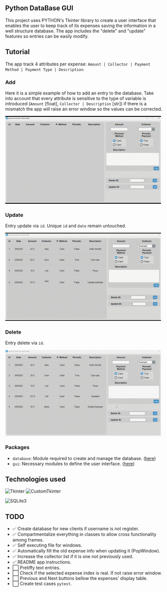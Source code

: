 ## Python DataBase GUI
This project uses PYTHON's Tkinter library to create a user interface 
that enables the user to keep track of its expenses saving the information
in a well structure database. The app includes the "delete" and "update"
features so entries can be easily modify.

## Tutorial
The app track 4 attributes per expense: `Amount | Collector | Payment Method | Payment Type | Description`.
### Add
Here it is a simple example of how to add an entry to the database. Take into account that every attribute is sensitive
to the type of variable is introduced (`Amount` [float], `Collector | Description` [str]) if there is a mismatch the app 
will raise an error window so the values can be corrected.

<img width="500" alt="add" src="https://github.com/MaximoRdz/PYTHON-DATABASE-GUI/blob/main/images/add_example.gif" loading="lazy">


### Update
Entry update via `id`. Unique `id` and `date` remain untouched.

<img width="500" alt="add" src="https://github.com/MaximoRdz/PYTHON-DATABASE-GUI/blob/main/images/update_example.gif" loading="lazy">

### Delete
Entry delete via `id`.

<img width="500" alt="add" src="https://github.com/MaximoRdz/PYTHON-DATABASE-GUI/blob/main/images/delete.gif" loading="lazy">

### Packages 
* `database`: Module required to create and manage the database. ([here](https://github.com/MaximoRdz/PYTHON-DATABASE-GUI/tree/main/database))
* `gui`: Necessary modules to define the user interface. ([here](https://github.com/MaximoRdz/PYTHON-DATABASE-GUI/tree/main/gui))

## Technologies used
![Tkinter](https://img.shields.io/badge/Tkinter-4B8BBE?style=for-the-badge&logo=tkinter&logoColor=white)
![CustomTkinter](https://img.shields.io/badge/CustomTkinter-4B8BBE?style=for-the-badge&logo=tkinter&logoColor=white)

![SQLite3](https://img.shields.io/badge/SQLite3-003B57?style=for-the-badge&logo=sqlite&logoColor=white)

## TODO
- ✅ Create database for new clients if username is not register.
- ✅ Compartmentalize everything in classes to allow cross functionality among frames.
- ✅ Self executing file for windows.
- ✅ Automatically fill the old expense info when updating it (PopWindow).
- ✅ Increase the collector list if it is one not previously used.
- ✅ README app instructions.
- ⬜ Pretiffy text entries.
- ⬜ Check if the selected expense index is real. If not raise error window.
- ⬜ Previous and Next buttons bellow the expenses' display table.
- ⬜ Create test cases `pytest`. 
